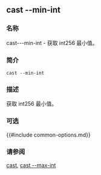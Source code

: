 ## cast --min-int

### 名称

cast---min-int - 获取 int256 最小值。

### 简介

``cast --min-int``

### 描述

获取 int256 最小值。

### 可选

{{#include common-options.md}}

### 请参阅

[cast](./cast.md), [cast --max-int](./cast--max-int.md)
